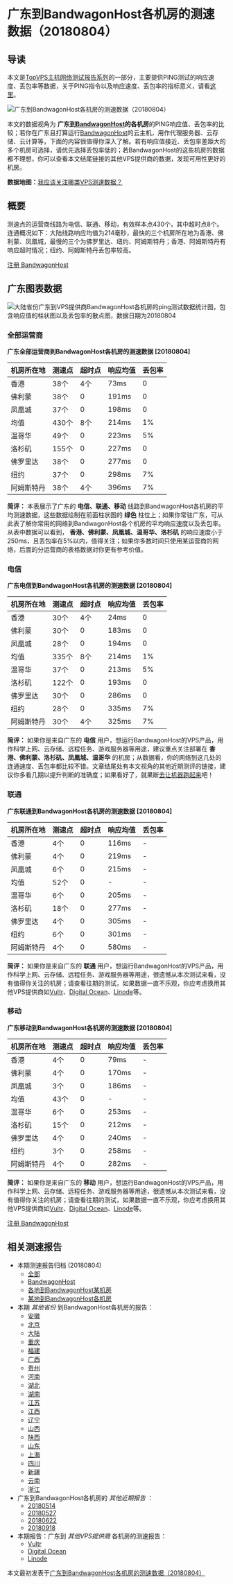 #  广东到BandwagonHost各机房的测速数据（20180804） 

## 导读

本文是[TopVPS主机网络测试报告系列](https://vps123.top/pingtest)的一部分，主要提供PING测试的响应速度、丢包率等数据，关于PING指令以及响应速度、丢包率的指标意义，请看[这里](https://vps123.top/what-is-ping.html)。

![广东到BandwagonHost各机房的测速数据（20180804）](/images/thumbnails/Guangdong_to_bandwagon.png)

本文的数据视角为 **广东到[BandwagonHost](https://vps123.top/go/bwg)的各机房**的PING响应值、丢包率的比较；若你在广东且打算运行[BandwagonHost](https://vps123.top/go/bwg)的云主机，用作代理服务器、云存储、云计算等，下面的内容很值得你深入了解。若有响应值接近、丢包率差距大的多个机房可选择，请优先选择丢包率低的；若BandwagonHost的这些机房的数据都不理想，你可以查看本文结尾链接的其他VPS提供商的数据，发现可用性更好的机房。

**数据地图：**[我应该关注哪类VPS测速数据？](https://vps123.top/find-pingtest-data-you-need.html)

## 概要

测速点的运营商线路为电信、联通、移动，有效样本点430个，其中超时点8个。连通概况如下：大陆线路响应均值为214毫秒，最快的三个机房所在地为香港、佛利蒙、凤凰城，最慢的三个为佛罗里达、纽约、阿姆斯特丹；香港、阿姆斯特丹有响应超时情况；纽约、阿姆斯特丹丢包率较高。

[注册 BandwagonHost](https://vps123.top/go/bwg/_btn1)

## 广东图表数据

![大陆省份广东到VPS提供商BandwagonHost各机房的ping测试数据统计图，包含响应值的柱状图以及丢包率的散点图，数据日期为20180804](/images/pingtests/bwg_20180804/plot_isp_guangdong_bwg_20180804.png)

### 全部运营商

**广东全部运营商到BandwagonHost各机房的测速数据 [20180804]**

机房所在地 | 测速点 | 超时点 | 响应均值 | 丢包率  
---|---|---|---|---  
香港 | 38个 | 4个 | 73ms | 0  
佛利蒙 | 38个 | 0 | 191ms | 0  
凤凰城 | 37个 | 0 | 198ms | 0  
均值 | 430个 | 8个 | 214ms | 1%  
温哥华 | 49个 | 0 | 223ms | 5%  
洛杉矶 | 155个 | 0 | 227ms | 0  
佛罗里达 | 38个 | 0 | 277ms | 0  
纽约 | 37个 | 0 | 298ms | 7%  
阿姆斯特丹 | 38个 | 4个 | 396ms | 7%  
  
**简评：** 本表展示了广东的 **电信、联通、移动** 线路到BandwagonHost各机房的平均测速数据，这些数据绘制在前面柱状图的 **绿色** 柱位上；如果你常驻广东，可从此表了解你常用的网络到BandwagonHost各个机房的平均响应速度以及丢包率。从表中数据可以看到， **香港、佛利蒙、凤凰城、温哥华、洛杉矶** 的响应速度小于250ms，且丢包率在5%以内，值得关注；如果你多数时间只使用某运营商的网络，后面的分运营商的表格数据对你更有参考价值。

### 电信

**广东电信到BandwagonHost各机房的测速数据 [20180804]**

机房所在地 | 测速点 | 超时点 | 响应均值 | 丢包率  
---|---|---|---|---  
香港 | 30个 | 4个 | 24ms | 0  
佛利蒙 | 30个 | 0 | 183ms | 0  
凤凰城 | 28个 | 0 | 194ms | 0  
均值 | 335个 | 8个 | 214ms | 1%  
温哥华 | 37个 | 0 | 213ms | 5%  
洛杉矶 | 122个 | 0 | 193ms | 0  
佛罗里达 | 30个 | 0 | 286ms | 0  
纽约 | 28个 | 0 | 335ms | 7%  
阿姆斯特丹 | 30个 | 4个 | 325ms | 7%  
  
**简评：** 如果你是来自广东的 **电信** 用户，想运行BandwagonHost的VPS产品，用作科学上网、云存储、远程任务、游戏服务器等用途，建议重点关注部署在 **香港、佛利蒙、洛杉矶、凤凰城、温哥华** 的机房；从数据看，你的网络到这几处的连通速度、丢包率都比较不错。文章结尾处有本文视角的其他近期测评的链接，建议你多看几期以提升判断的准确度；如果看好了，就果断[去让机器跑起来](https://vps123.top/go/bwg/_1)吧！

### 联通

**广东联通到BandwagonHost各机房的测速数据 [20180804]**

机房所在地 | 测速点 | 超时点 | 响应均值 | 丢包率  
---|---|---|---|---  
香港 | 4个 | 0 | 116ms | -  
佛利蒙 | 4个 | 0 | 219ms | -  
凤凰城 | 6个 | 0 | 215ms | -  
均值 | 52个 | 0 | - | -  
温哥华 | 6个 | 0 | 205ms | -  
洛杉矶 | 18个 | 0 | 277ms | -  
佛罗里达 | 4个 | 0 | 305ms | -  
纽约 | 6个 | 0 | 301ms | -  
阿姆斯特丹 | 4个 | 0 | 580ms | -  
  
**简评：** 如果你是来自广东的 **联通** 用户，想运行BandwagonHost的VPS产品，用作科学上网、云存储、远程任务、游戏服务器等用途，很遗憾从本次测试来看，没有值得你关注的机房；请查看往期的测试，如果数据一直不乐观，你应考虑换用其他VPS提供商如[Vultr](https://vps123.top/go/vultr/_2)、[Digital Ocean](https://vps123.top/go/digitalocean/_3)、[Linode](https://vps123.top/go/linode/_4)等。

### 移动

**广东移动到BandwagonHost各机房的测速数据 [20180804]**

机房所在地 | 测速点 | 超时点 | 响应均值 | 丢包率  
---|---|---|---|---  
香港 | 4个 | 0 | 79ms | -  
佛利蒙 | 4个 | 0 | 170ms | -  
凤凰城 | 3个 | 0 | 186ms | -  
均值 | 43个 | 0 | - | -  
温哥华 | 6个 | 0 | 253ms | -  
洛杉矶 | 15个 | 0 | 212ms | -  
佛罗里达 | 4个 | 0 | 240ms | -  
纽约 | 3个 | 0 | 258ms | -  
阿姆斯特丹 | 4个 | 0 | 282ms | -  
  
**简评：** 如果你是来自广东的 **移动** 用户，想运行BandwagonHost的VPS产品，用作科学上网、云存储、远程任务、游戏服务器等用途，很遗憾从本次测试来看，没有值得你关注的机房；请查看往期的测试，如果数据一直不乐观，你应考虑换用其他VPS提供商如[Vultr](https://vps123.top/go/vultr/_5)、[Digital Ocean](https://vps123.top/go/digitalocean/_6)、[Linode](https://vps123.top/go/linode/_7)等。

[注册 BandwagonHost](https://vps123.top/go/bwg/_btn2)

## 相关测速报告

  * 本期测速报告归档 (20180804) 
    * [全部](https://vps123.top/pingtests/20180804 "本期各VPS提供商全部测速报告")
    * [BandwagonHost](https://vps123.top/pingtests/idc-bandwagon/20180804 "本期BandwagonHost的全部测速报告")
    * [各地到BandwagonHost某机房](https://vps123.top/pingtests/idc-bandwagon/isp-global/20180804 "以BandwagonHost某机房为关注对象的视角，横向比较大陆各省份、海外各国家地区")
    * [某地到BandwagonHost各机房](https://vps123.top/pingtests/idc-bandwagon/facility-all/20180804 "以大陆某省份为关注对象的视角，横向比较BandwagonHost各机房")
  * 本期 _其他省份_ 到BandwagonHost各机房的报告： 
    * [安徽](/bandwagon/isp/anhui/20180804-bandwagon-isp-anhui.md "安徽到BandwagonHost各机房的Ping测试 20180804")
    * [北京](/bandwagon/isp/beijing/20180804-bandwagon-isp-beijing.md "北京到BandwagonHost各机房的Ping测试 20180804")
    * [大陆](/bandwagon/isp/china/20180804-bandwagon-isp-china.md "大陆到BandwagonHost各机房的Ping测试 20180804")
    * [重庆](/bandwagon/isp/chongqing/20180804-bandwagon-isp-chongqing.md "重庆到BandwagonHost各机房的Ping测试 20180804")
    * [福建](/bandwagon/isp/fujian/20180804-bandwagon-isp-fujian.md "福建到BandwagonHost各机房的Ping测试 20180804")
    * [广西](/bandwagon/isp/guangxi/20180804-bandwagon-isp-guangxi.md "广西到BandwagonHost各机房的Ping测试 20180804")
    * [贵州](/bandwagon/isp/guizhou/20180804-bandwagon-isp-guizhou.md "贵州到BandwagonHost各机房的Ping测试 20180804")
    * [河南](/bandwagon/isp/henan/20180804-bandwagon-isp-henan.md "河南到BandwagonHost各机房的Ping测试 20180804")
    * [湖北](/bandwagon/isp/hubei/20180804-bandwagon-isp-hubei.md "湖北到BandwagonHost各机房的Ping测试 20180804")
    * [湖南](/bandwagon/isp/hunan/20180804-bandwagon-isp-hunan.md "湖南到BandwagonHost各机房的Ping测试 20180804")
    * [江苏](/bandwagon/isp/jiangsu/20180804-bandwagon-isp-jiangsu.md "江苏到BandwagonHost各机房的Ping测试 20180804")
    * [江西](/bandwagon/isp/jiangxi/20180804-bandwagon-isp-jiangxi.md "江西到BandwagonHost各机房的Ping测试 20180804")
    * [辽宁](/bandwagon/isp/liaoning/20180804-bandwagon-isp-liaoning.md "辽宁到BandwagonHost各机房的Ping测试 20180804")
    * [山西](/bandwagon/isp/shan1xi/20180804-bandwagon-isp-shan1xi.md "山西到BandwagonHost各机房的Ping测试 20180804")
    * [陕西](/bandwagon/isp/shan3xi/20180804-bandwagon-isp-shan3xi.md "陕西到BandwagonHost各机房的Ping测试 20180804")
    * [山东](/bandwagon/isp/shandong/20180804-bandwagon-isp-shandong.md "山东到BandwagonHost各机房的Ping测试 20180804")
    * [上海](/bandwagon/isp/shanghai/20180804-bandwagon-isp-shanghai.md "上海到BandwagonHost各机房的Ping测试 20180804")
    * [四川](/bandwagon/isp/sichuan/20180804-bandwagon-isp-sichuan.md "四川到BandwagonHost各机房的Ping测试 20180804")
    * [新疆](/bandwagon/isp/xinjiang/20180804-bandwagon-isp-xinjiang.md "新疆到BandwagonHost各机房的Ping测试 20180804")
    * [云南](/bandwagon/isp/yunnan/20180804-bandwagon-isp-yunnan.md "云南到BandwagonHost各机房的Ping测试 20180804")
    * [浙江](/bandwagon/isp/zhejiang/20180804-bandwagon-isp-zhejiang.md "浙江到BandwagonHost各机房的Ping测试 20180804")
  * 广东到BandwagonHost各机房的 _其他近期报告_ ： 
    * [20180514](/bandwagon/isp/guangdong/20180514-bandwagon-isp-guangdong.md "广东到BandwagonHost各机房的Ping测试 20180514")
    * [20180527](/bandwagon/isp/guangdong/20180527-bandwagon-isp-guangdong.md "广东到BandwagonHost各机房的Ping测试 20180527")
    * [20180622](/bandwagon/isp/guangdong/20180622-bandwagon-isp-guangdong.md "广东到BandwagonHost各机房的Ping测试 20180622")
    * [20180918](/bandwagon/isp/guangdong/20180918-bandwagon-isp-guangdong.md "广东到BandwagonHost各机房的Ping测试 20180918")
  * 本期报告：广东到 _其他VPS提供商_ 各机房的测速报告： 
    * [Vultr](/vultr/isp/guangdong/20180804-vultr-isp-guangdong.md "广东到Vultr各机房的Ping测试 20180804")
    * [Digital Ocean](/digitalocean/isp/guangdong/20180804-digitalocean-isp-guangdong.md "广东到Digital Ocean各机房的Ping测试 20180804")
    * [Linode](/linode/isp/guangdong/20180804-linode-isp-guangdong.md "广东到Linode各机房的Ping测试 20180804")



本文最初发表于[广东到BandwagonHost各机房的测速数据（20180804）](https://vps123.top/pingtest/20180804-bandwagon-isp-guangdong.html)
